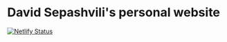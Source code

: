 # David Sepashvili's personal website
[![Netlify Status](https://api.netlify.com/api/v1/badges/0332bc70-4189-4ed6-8a09-328bffedab76/deploy-status)](https://app.netlify.com/sites/ruthlessandrude/deploys)
